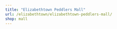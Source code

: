 ```yaml
---
title: "Elizabethtown Peddlers Mall"
url: /elizabethtown/elizabethtown-peddlers-mall/
shop: mall
---
```

